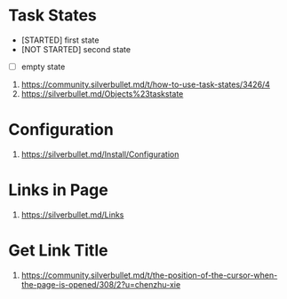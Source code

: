 # Task States

* [STARTED] first state
* [NOT STARTED] second state
* [  ] empty state

1. https://community.silverbullet.md/t/how-to-use-task-states/3426/4
2. https://silverbullet.md/Objects%23taskstate

# Configuration

1. https://silverbullet.md/Install/Configuration

# Links in Page

1. https://silverbullet.md/Links

# Get Link Title

1. https://community.silverbullet.md/t/the-position-of-the-cursor-when-the-page-is-opened/308/2?u=chenzhu-xie

